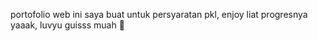 portofolio web ini saya buat untuk persyaratan pkl, enjoy liat progresnya yaaak, luvyu guisss muah 🤞 
